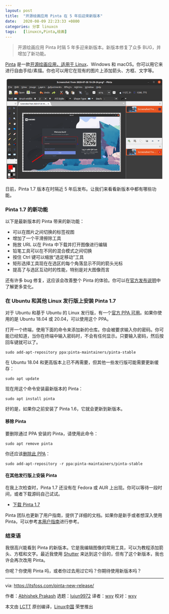 ```yaml
---
layout: post
title:	"开源绘画应用 Pinta 在 5 年后迎来新版本"
date:	2020-08-09 22:23:33 +0800 
categories:	分享 linuxcn 
tags:	[linuxcn,Pinta,绘画]
---
```




> 
> 开源绘画应用 Pinta 时隔 5 年多迎来新版本。新版本修复了众多 BUG，并增加了新功能。
> 
> 
> 


[Pinta](https://www.pinta-project.com/) 是一款[开源绘画应用，适用于 Linux](https://itsfoss.com/open-source-paint-apps/)、Windows 和 macOS。你可以用它来进行自由手绘/素描。你也可以用它在现有的图片上添加箭头、方框、文字等。


![](/Asserts/Images/album/202008/09/222251n4x70zzzqnnxqjk5.png)


日前，Pinta 1.7 版本在时隔近 5 年后发布。让我们来看看新版本中都有哪些功能。


### Pinta 1.7 的新功能


以下是最新版本的 Pinta 带来的新功能：


* 可以在图片之间切换的标签视图
* 增加了一个平滑擦除工具
* 拖放 URL 以在 Pinta 中下载并打开图像进行编辑
* 铅笔工具可以在不同的混合模式之间切换
* 按住 Ctrl 键可以缩放“选定移动”工具
* 矩形选择工具现在在选区的每个角落显示不同的箭头光标
* 提高了与选区互动时的性能，特别是对大图像而言


还有许多 bug 修复，这应该会改善整个 Pinta 的体验。你可以在[官方发布说明](https://www.pinta-project.com/releases/1-7)中了解更多变化。


### 在 Ubuntu 和其他 Linux 发行版上安装 Pinta 1.7


对于 Ubuntu 和基于 Ubuntu 的 Linux 发行版，有一个[官方 PPA 可用](https://launchpad.net/~pinta-maintainers/+archive/ubuntu/pinta-stable)。如果你使用的是 Ubuntu 18.04 或 20.04，可以使用这个 PPA。


打开一个终端，使用下面的命令来添加新的仓库。你会被要求输入你的密码。你可能已经知道，当你在终端中输入密码时，不会有任何显示。只要输入密码，然后按回车键就可以了。



```
sudo add-apt-repository ppa:pinta-maintainers/pinta-stable

```

在 Ubuntu 18.04 和更高版本上已不再需要，但其他一些发行版可能需要更新缓存：



```
sudo apt update

```

现在用这个命令安装最新版本的 Pinta：



```
sudo apt install pinta

```

好的是，如果你之前安装了 Pinta 1.6，它就会更新到新版本。


#### 移除 Pinta


要删除通过 PPA 安装的 Pinta，请使用此命令：



```
sudo apt remove pinta

```

你还应该[删除此 PPA](https://itsfoss.com/how-to-remove-or-delete-ppas-quick-tip/)：



```
sudo add-apt-repository -r ppa:pinta-maintainers/pinta-stable

```

#### 在其他发行版上安装 Pinta


在我上次检查时，Pinta 1.7 还没有在 Fedora 或 AUR 上出现。你可以等待一段时间，或者下载源码自己试试。


* [下载 Pinta 1.7](https://www.pinta-project.com/releases/)


Pinta 团队也更新了用户指南，提供了详细的文档。如果你是新手或者想深入使用 Pinta，可以参考[本用户指南](https://www.pinta-project.com/user-guide/)进行参考。


### 结束语


我很高兴能看到 Pinta 的新版本。它是我编辑图像的常用工具，可以为教程添加箭头、方框和文字。最近我使用 [Shutter](https://itsfoss.com/install-shutter-ubuntu/) 来达到这个目的，但有了这个新版本，我也许会再次改用 Pinta。


你呢？你使用 Pinta 吗，或者你过去用过它吗？你期待使用新版本吗？




---


via: <https://itsfoss.com/pinta-new-release/>


作者：[Abhishek Prakash](https://itsfoss.com/author/abhishek/) 选题：[lujun9972](https://github.com/lujun9972) 译者：[wxy](https://github.com/wxy) 校对：[wxy](https://github.com/wxy)


本文由 [LCTT](https://github.com/LCTT/TranslateProject) 原创编译，[Linux中国](https://linux.cn/) 荣誉推出
